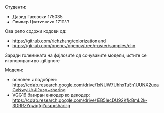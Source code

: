 Студенти:
 - Давид Гаковски 175035
 - Оливер Цветковски 171083

Ова репо содржи кодови од: 
 - https://github.com/richzhang/colorization and
 - https://github.com/opencv/opencv/tree/master/samples/dnn

Заради големината на фајловите од сочуваните модели, истите се игрнорирани во .gitignore

Модели:
 - основен и подобрен: https://colab.research.google.com/drive/1bNUW7UhhxTuSh1UUNX2ueaGxNwyiUeJI?usp=sharing
 - VGG16 базиран енкодер во декодер: https://colab.research.google.com/drive/1EB5IecDU92KfjcBmL2k-3DRRzYqwiqfg?usp=sharing